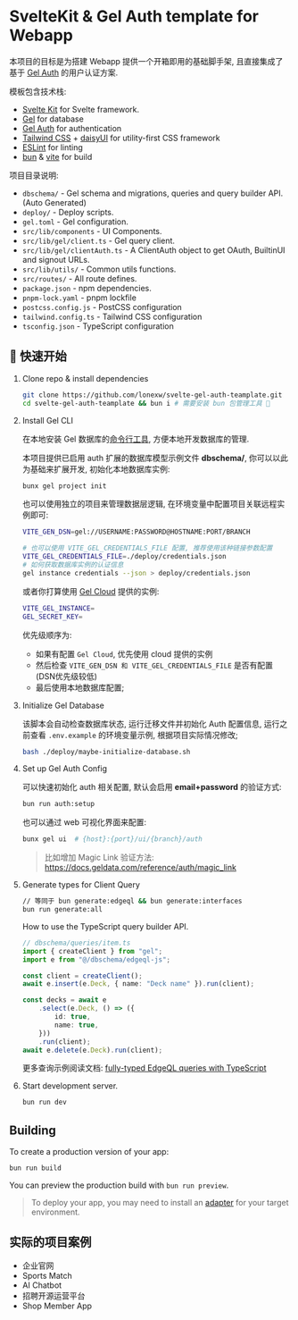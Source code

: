 # SvelteKit & Gel Auth template for Webapp

本项目的目标是为搭建 Webapp 提供一个开箱即用的基础脚手架, 且直接集成了基于 [Gel Auth](https://zaizhao.github.io/core/gel/auth.html) 的用户认证方案.

模板包含技术栈:
- [Svelte Kit](https://svelte.dev/docs/kit/introduction) for Svelte framework.
- [Gel](https://www.geldata.com/) for database
- [Gel Auth](https://docs.geldata.com/reference/auth) for authentication
- [Tailwind CSS](https://tailwindcss.com/docs/installation/using-vite) + [daisyUI](https://daisyui.com/docs/intro/) for utility-first CSS framework
- [ESLint](http://eslint.org/) for linting
- [bun](https://bun.sh/) & [vite](https://vite.dev/) for build

项目目录说明:
- `dbschema/` - Gel schema and migrations, queries and query builder API.(Auto Generated)
- `deploy/` - Deploy scripts.
- `gel.toml` - Gel configuration.
- `src/lib/components` - UI Components.
- `src/lib/gel/client.ts` -  Gel query client.
- `src/lib/gel/clientAuth.ts` - A ClientAuth object to get OAuth, BuiltinUI and signout URLs.
- `src/lib/utils/` - Common utils functions.
- `src/routes/` - All route defines.
- `package.json` - npm dependencies.
- `pnpm-lock.yaml` - pnpm lockfile
- `postcss.config.js` - PostCSS configuration
- `tailwind.config.ts` - Tailwind CSS configuration
- `tsconfig.json` - TypeScript configuration

## 🚀 快速开始

1. Clone repo & install dependencies

    ```bash
    git clone https://github.com/lonexw/svelte-gel-auth-teamplate.git
    cd svelte-gel-auth-teamplate && bun i # 需要安装 bun 包管理工具 🔧
    ```

2. Install Gel CLI

    在本地安装 Gel 数据库的[命令行工具](https://zaizhao.github.io/core/gel/cli.html), 方便本地开发数据库的管理.

    本项目提供已启用 auth 扩展的数据库模型示例文件 **dbschema/**, 你可以以此为基础来扩展开发, 初始化本地数据库实例:

    ```bash
    bunx gel project init
    ```

    也可以使用独立的项目来管理数据层逻辑, 在环境变量中配置项目关联远程实例即可:

    ```bash
    VITE_GEN_DSN=gel://USERNAME:PASSWORD@HOSTNAME:PORT/BRANCH

    # 也可以使用 VITE_GEL_CREDENTIALS_FILE 配置, 推荐使用该种链接参数配置
    VITE_GEL_CREDENTIALS_FILE=./deploy/credentials.json
    # 如何获取数据库实例的认证信息 
    gel instance credentials --json > deploy/credentials.json
    ```

    或者你打算使用 [Gel Cloud](https://docs.geldata.com/cloud) 提供的实例:

    ```bash
    VITE_GEL_INSTANCE=
    GEL_SECRET_KEY=
    ```

    优先级顺序为:
    - 如果有配置 `Gel Cloud`, 优先使用 cloud 提供的实例
    - 然后检查 `VITE_GEN_DSN 和 VITE_GEL_CREDENTIALS_FILE` 是否有配置(DSN优先级较低)
    - 最后使用本地数据库配置;
    
3. Initialize Gel Database

    该脚本会自动检查数据库状态, 运行迁移文件并初始化 Auth 配置信息, 运行之前查看 `.env.example` 的环境变量示例, 根据项目实际情况修改;

    ```bash
    bash ./deploy/maybe-initialize-database.sh
    ```

4. Set up Gel Auth Config

    可以快速初始化 auth 相关配置, 默认会启用 **email+password** 的验证方式:

    ```bash
    bun run auth:setup
    ```

    也可以通过 web 可视化界面来配置:

    ```bash
    bunx gel ui  # {host}:{port}/ui/{branch}/auth
    ```

    > 比如增加 Magic Link 验证方法: https://docs.geldata.com/reference/auth/magic_link 

5. Generate types for Client Query

    ```bash
    // 等同于 bun generate:edgeql && bun generate:interfaces
    bun run generate:all
    ```
    How to use the TypeScript query builder API.
    ```typescript
    // dbschema/queries/item.ts
    import { createClient } from "gel";
    import e from "@/dbschema/edgeql-js";

    const client = createClient();
    await e.insert(e.Deck, { name: "Deck name" }).run(client);

    const decks = await e
        .select(e.Deck, () => ({
            id: true,
            name: true,
        }))
        .run(client);
    await e.delete(e.Deck).run(client);
    ```

    更多查询示例阅读文档: [fully-typed EdgeQL queries with TypeScript](https://docs.geldata.com/reference/clients/js/querybuilder)

6. Start development server.

    ```bash
    bun run dev
    ```

## Building

To create a production version of your app:

```bash
bun run build
```

You can preview the production build with `bun run preview`.

> To deploy your app, you may need to install an [adapter](https://svelte.dev/docs/kit/adapters) for your target environment.

## 实际的项目案例

- 企业官网
- Sports Match
- AI Chatbot
- 招聘开源运营平台
- Shop Member App